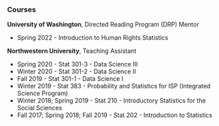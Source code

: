### Courses

**University of Washington**, Directed Reading Program (DRP) Mentor 
* Spring 2022 - Introduction to Human Rights Statistics


**Northwestern University**, Teaching Assistant
* Spring 2020 - Stat 301-3 - Data Science III
* Winter 2020 - Stat 301-2 - Data Science II
* Fall 2019 - Stat 301-1 - Data Science I
* Winter 2019 - Stat 383 - Probability and Statistics for ISP (Integrated Science Program)
* Winter 2018; Spring 2019 - Stat 210 - Introductory Statistics for the Social Sciences
* Fall 2017; Spring 2018; Fall 2019 - Stat 202 - Introduction to Statistics 
